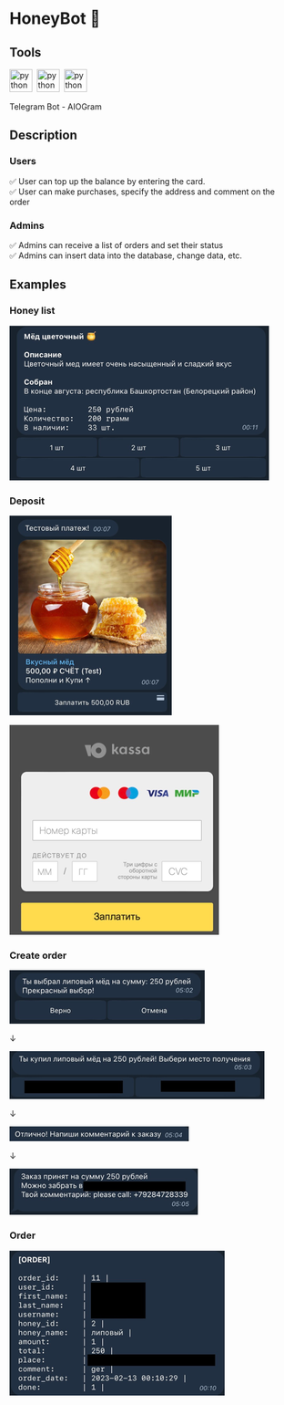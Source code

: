 # HoneyBot 🍯

## Tools
<img src="https://cdn.jsdelivr.net/gh/devicons/devicon/icons/python/python-original.svg" title="python" width="40" height="40"/>&nbsp;
<img src="https://cdn.jsdelivr.net/gh/devicons/devicon/icons/docker/docker-original-wordmark.svg" title="python" width="40" height="40"/>&nbsp;
<img src="https://cdn.jsdelivr.net/gh/devicons/devicon/icons/postgresql/postgresql-original.svg" title="python" width="40" height="40"/>&nbsp;

Telegram Bot - AIOGram
## Description

### Users
✅ User can top up the balance by entering the card.  
✅ User can make purchases, specify the address and comment on the order

### Admins
✅ Admins can receive a list of orders and set their status  
✅ Admins can insert data into the database, change data, etc.

## Examples

### Honey list
![no_img.png](images/honey_list.png)

### Deposit
![no_img.png](images/test_pay.png)

![no_img.png](images/test_pay_card.png)

### Create order
![no_img.png](images/choise_confirm.png)

↓  

![no_img.png](images/place.png)

↓  

![no_img.png](images/comment.png)

↓  

![no_img.png](images/order_inf.png)

### Order
![no_img.png](images/order.png)
